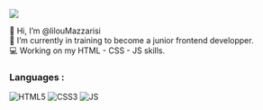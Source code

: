 [<img src="https://user-images.githubusercontent.com/106556634/209852778-f807344e-239a-4d9d-8317-17f0905802b0.png">](https://www.linkedin.com/in/lisa-mazzarisi/)

👋 Hi, I’m @lilouMazzarisi \
🌱 I’m currently in training to become a junior frontend developper. \
💻 Working on my HTML - CSS - JS skills.

### Languages : 
![HTML5](https://user-images.githubusercontent.com/106556634/209854256-82056c95-2e85-46f2-8be9-81e6dd7ecc2b.png)
![CSS3](https://user-images.githubusercontent.com/106556634/209854456-ead9eb18-97db-43d7-a945-ce80946dfc9a.png)
![JS](https://user-images.githubusercontent.com/106556634/209854487-dc9ab1b0-cf08-40d3-9752-f15f74959120.png)
